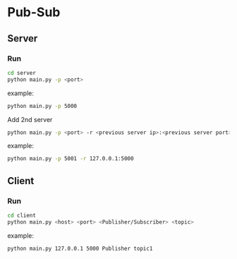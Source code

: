 # Pub-Sub


## Server 

### Run

```bash
cd server
python main.py -p <port>
```
example:

```bash
python main.py -p 5000
```

Add 2nd server

```bash
python main.py -p <port> -r <previous server ip>:<previous server port>
```

example:

```bash
python main.py -p 5001 -r 127.0.0.1:5000
```

## Client

### Run

```bash
cd client
python main.py <host> <port> <Publisher/Subscriber> <topic>
```

example:

```bash
python main.py 127.0.0.1 5000 Publisher topic1
```